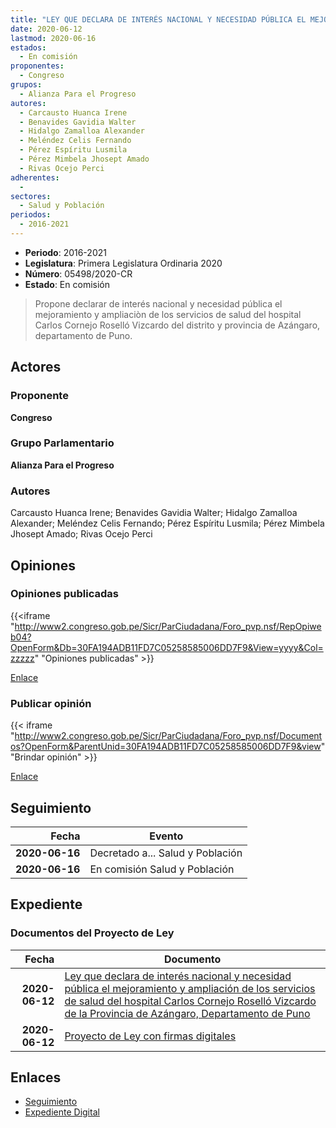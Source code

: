 ```yaml
---
title: "LEY QUE DECLARA DE INTERÉS NACIONAL Y NECESIDAD PÚBLICA EL MEJORAMIENTO Y AMPLIACIÓN DE LOS SERVICIOS DE SALUD DEL HOSPITAL CARLOS CORNEJO ROSELLÓ VIZCARDO DEL DISTRITO Y PROVINCIA DE AZÁNGARO, DEPARTAMENTO DE PUNO"
date: 2020-06-12
lastmod: 2020-06-16
estados: 
  - En comisión
proponentes: 
  - Congreso
grupos: 
  - Alianza Para el Progreso
autores: 
  - Carcausto Huanca Irene
  - Benavides Gavidia Walter
  - Hidalgo Zamalloa Alexander
  - Meléndez Celis Fernando
  - Pérez Espíritu Lusmila
  - Pérez Mimbela Jhosept Amado
  - Rivas Ocejo Perci
adherentes: 
  - 
sectores: 
  - Salud y Población
periodos: 
  - 2016-2021
---
```


- **Periodo**: 2016-2021
- **Legislatura**: Primera Legislatura Ordinaria 2020
- **Número**: 05498/2020-CR
- **Estado**: En comisión

> Propone declarar de interés nacional y necesidad pública el mejoramiento y ampliaciòn de los servicios de salud del hospital Carlos Cornejo Roselló Vizcardo del distrito y provincia de Azángaro, departamento de Puno.


## Actores

### Proponente

**Congreso**

### Grupo Parlamentario

**Alianza Para el Progreso**

### Autores

Carcausto Huanca Irene; Benavides Gavidia Walter; Hidalgo Zamalloa Alexander; Meléndez Celis Fernando; Pérez Espíritu Lusmila; Pérez Mimbela Jhosept Amado; Rivas Ocejo Perci


## Opiniones

### Opiniones publicadas

{{<iframe "http://www2.congreso.gob.pe/Sicr/ParCiudadana/Foro_pvp.nsf/RepOpiweb04?OpenForm&Db=30FA194ADB11FD7C05258585006DD7F9&View=yyyy&Col=zzzzz" "Opiniones publicadas" >}}

[Enlace](http://www2.congreso.gob.pe/Sicr/ParCiudadana/Foro_pvp.nsf/RepOpiweb04?OpenForm&Db=30FA194ADB11FD7C05258585006DD7F9&View=yyyy&Col=zzzzz)
### Publicar opinión

{{< iframe "http://www2.congreso.gob.pe/Sicr/ParCiudadana/Foro_pvp.nsf/Documentos?OpenForm&ParentUnid=30FA194ADB11FD7C05258585006DD7F9&view" "Brindar opinión" >}}

[Enlace](http://www2.congreso.gob.pe/Sicr/ParCiudadana/Foro_pvp.nsf/Documentos?OpenForm&ParentUnid=30FA194ADB11FD7C05258585006DD7F9&view)

## Seguimiento

| Fecha | Evento |
|------:|--------|
| **2020-06-16** | Decretado a... Salud y Población|
| **2020-06-16** | En comisión Salud y Población|


## Expediente


### Documentos del Proyecto de Ley

| Fecha | Documento |
|------:|--------|
| **2020-06-12** | [Ley que declara de interés nacional y necesidad pública el mejoramiento y ampliación de los servicios de salud del hospital Carlos Cornejo Roselló Vizcardo de la Provincia de Azángaro, Departamento de Puno](http://www.leyes.congreso.gob.pe/Documentos/2016_2021/Proyectos_de_Ley_y_de_Resoluciones_Legislativas/PL05498-20200612.pdf) |
| **2020-06-12** | [Proyecto de Ley con firmas digitales](http://www.leyes.congreso.gob.pe/Documentos/2016_2021/Proyectos_de_Ley_y_de_Resoluciones_Legislativas/Proyectos_Firmas_digitales/PL05498.pdf) |

## Enlaces 

- [Seguimiento](http://www2.congreso.gob.pe/Sicr/TraDocEstProc/CLProLey2016.nsf/f7fff46988ca05b1052578e100829cc7/f5990b911b8e0fec05258587000f23b8?OpenDocument)
- [Expediente Digital](http://www2.congreso.gob.pe/Sicr/TraDocEstProc/CLProLey2016.nsf/f7fff46988ca05b1052578e100829cc7/f5990b911b8e0fec05258587000f23b8?OpenDocument&Click=05257FB7005EB655.eb71d0cf91d8294e05256cdf006b5706/$Body/0.1C6C)
